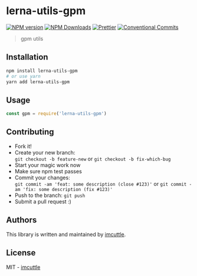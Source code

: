 # lerna-utils-gpm

[![NPM version](https://img.shields.io/npm/v/lerna-utils-gpm.svg?style=flat-square)](https://www.npmjs.com/package/lerna-utils-gpm)
[![NPM Downloads](https://img.shields.io/npm/dm/lerna-utils-gpm.svg?style=flat-square&maxAge=43200)](https://www.npmjs.com/package/lerna-utils-gpm)
[![Prettier](https://img.shields.io/badge/code_style-prettier-ff69b4.svg?style=flat-square)](https://prettier.io/)
[![Conventional Commits](https://img.shields.io/badge/Conventional%20Commits-1.0.0-yellow.svg?style=flat-square)](https://conventionalcommits.org)

> gpm utils

## Installation

```bash
npm install lerna-utils-gpm
# or use yarn
yarn add lerna-utils-gpm
```

## Usage

```javascript
const gpm = require('lerna-utils-gpm')
```

## Contributing

- Fork it!
- Create your new branch:  
  `git checkout -b feature-new` or `git checkout -b fix-which-bug`
- Start your magic work now
- Make sure npm test passes
- Commit your changes:  
  `git commit -am 'feat: some description (close #123)'` or `git commit -am 'fix: some description (fix #123)'`
- Push to the branch: `git push`
- Submit a pull request :)

## Authors

This library is written and maintained by [imcuttle](mailto:imcuttle@163.com).

## License

MIT - [imcuttle](mailto:imcuttle@163.com)
